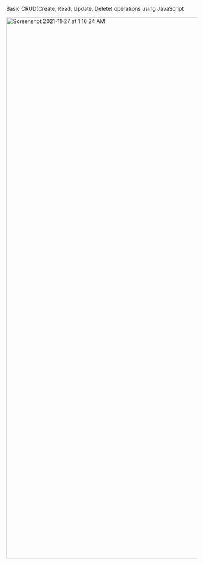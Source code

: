 Basic CRUD(Create, Read, Update, Delete) operations using JavaScript

<img width="1435" alt="Screenshot 2021-11-27 at 1 16 24 AM" src="https://user-images.githubusercontent.com/43381712/143626101-9cee03a8-6257-4af8-b6c8-06cea43a3874.png">
